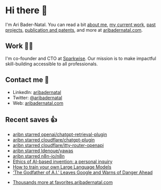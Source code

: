 # Hi there  👋

I'm Ari Bader-Natal. You can read a bit [about me](https://aribadernatal.com), [my current work](https://aribadernatal.com/projects/Sparkwise/), [past projects](https://aribadernatal.com/projects/), [publication and patents](https://aribadernatal.com/publications), and more at [aribadernatal.com](https://aribadernatal.com).

## Work  👨‍💻

I'm co-founder and CTO at [Sparkwise](https://sparkwise.co). Our mission is to make impactful skill-building accessible to all professionals.

## Contact me  💬 

- LinkedIn: [aribadernatal](https://linkedin.com/in/aribadernatal)
- Twitter: [@aribadernatal](https://twitter.com/aribadernatal)
- Web: [aribadernatal.com](https://aribadernatal.com)

## Recent saves  👍

<!--START_SECTION:feed-->
* [aribn starred openai&#x2F;chatgpt-retrieval-plugin](https:&#x2F;&#x2F;favorites.aribadernatal.com&#x2F;github-favorites&#x2F;2023&#x2F;05&#x2F;aribn-starred-openai-chatgpt-retrieval-plugin&#x2F;)
* [aribn starred cloudflare&#x2F;chatgpt-plugin](https:&#x2F;&#x2F;favorites.aribadernatal.com&#x2F;github-favorites&#x2F;2023&#x2F;05&#x2F;aribn-starred-cloudflare-chatgpt-plugin&#x2F;)
* [aribn starred cloudflare&#x2F;itty-router-openapi](https:&#x2F;&#x2F;favorites.aribadernatal.com&#x2F;github-favorites&#x2F;2023&#x2F;05&#x2F;aribn-starred-cloudflare-itty-router-openapi&#x2F;)
* [aribn starred ldenoue&#x2F;yawas](https:&#x2F;&#x2F;favorites.aribadernatal.com&#x2F;github-favorites&#x2F;2023&#x2F;05&#x2F;aribn-starred-ldenoue-yawas&#x2F;)
* [aribn starred n8n-io&#x2F;n8n](https:&#x2F;&#x2F;favorites.aribadernatal.com&#x2F;github-favorites&#x2F;2023&#x2F;05&#x2F;aribn-starred-n8n-io-n8n&#x2F;)
* [Ethics of AI-based invention: a personal inquiry](https:&#x2F;&#x2F;favorites.aribadernatal.com&#x2F;pocket-favorites&#x2F;2023&#x2F;05&#x2F;ethics-of-ai-based-invention-a-personal-inquiry&#x2F;)
* [How to train your own Large Language Models](https:&#x2F;&#x2F;favorites.aribadernatal.com&#x2F;uncategorized&#x2F;2023&#x2F;05&#x2F;how-to-train-your-own-large-language-models&#x2F;)
* [‘The Godfather of A.I.’ Leaves Google and Warns of Danger Ahead](https:&#x2F;&#x2F;favorites.aribadernatal.com&#x2F;pocket-favorites&#x2F;2023&#x2F;05&#x2F;the-godfather-of-a-i-leaves-google-and-warns-of-danger-ahead&#x2F;)
<!--END_SECTION:feed-->
* [Thousands more at favorites.aribadernatal.com](https://favorites.aribadernatal.com)
